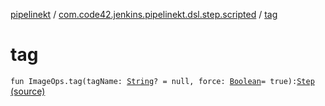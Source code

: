 [pipelinekt](../index.md) / [com.code42.jenkins.pipelinekt.dsl.step.scripted](index.md) / [tag](./tag.md)

# tag

`fun ImageOps.tag(tagName: `[`String`](https://kotlinlang.org/api/latest/jvm/stdlib/kotlin/-string/index.html)`? = null, force: `[`Boolean`](https://kotlinlang.org/api/latest/jvm/stdlib/kotlin/-boolean/index.html)` = true): `[`Step`](../com.code42.jenkins.pipelinekt.core.step/-step/index.md) [(source)](https://github.com/code42/pipelinekt/tree/master/dsl/src/main/kotlin/com/code42/jenkins/pipelinekt/dsl/step/scripted/DockerDsl.kt#L27)